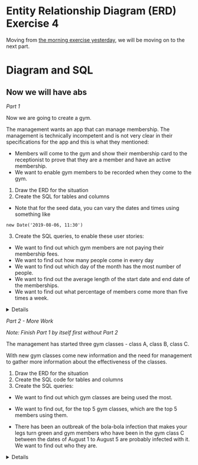 
# Entity Relationship Diagram (ERD) Exercise 4

Moving from [the morning exercise yesterday](https://github.com/wdi-sg/mcdonalds-database-erd-sql/erd-exercise-3.md), we will be moving on to the next part.

# Diagram and SQL

## Now we will have abs

*Part 1*

Now we are going to create a gym.

The management wants an app that can manage membership. The management is technically incompetent and is not very clear in their specifications for the app and this is what they mentioned:

* Members will come to the gym and show their membership card to the receptionist to prove that they are a member and have an active membership.
* We want to enable gym members to be recorded when they come to the gym.

1. Draw the ERD for the situation
2. Create the SQL for tables and columns
  - Note that for the seed data, you can vary the dates and times using something like
  ```
  new Date('2019-08-06, 11:30')
  ```
3. Create the SQL queries, to enable these user stories:
  * We want to find out which gym members are not paying their membership fees.
  * We want to find out how many people come in every day
  * We want to find out which day of the month has the most number of people.
  * We want to find out the average length of the start date and end date of the memberships.
  * We want to find out what percentage of members come more than five times a week.

<details github-only><hint>Clicky Hint</hint>
Hint: Customer management system
<ul>
<li>1. Needs to enable gym members to sign up.</li>
<li>2. Needs to check gym membership.</li>
</ul>
</details>


*Part 2 - More Work*

*Note: Finish Part 1 by itself first without Part 2*

The management has started three gym classes - class A, class B, class C.

With new gym classes come new information and the need for management to gather more information about the effectiveness of the classes.

1. Draw the ERD for the situation
2. Create the SQL code for tables and columns
3. Create the SQL queries:
  * We want to find out which gym classes are being used the most.

  * We want to find out, for the top 5 gym classes, which are the top 5 members using them.

  * There has been an outbreak of the bola-bola infection that makes your legs turn green and gym members who have been in the gym class C between the dates of August 1 to August 5 are probably infected with it. We want to find out who they are.


<details github-only><hint>Clicky Hint</hint>
Hint: Joins, foreign keys, many to many
</details>

